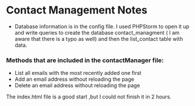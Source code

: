 # Contact Management Notes

* Database information is in the config file. I used PHPStorm to open it up and write queries to
create the database contact_managment ( I am aware that there is a typo as well) and then the list_contact 
table with data.

### Methods that are included in the contactManager file:

* List all emails with the most recently added one first
* Add an email address without reloading the page
* Delete an email address without reloading the page

The index.html file is a good start ,but I could not finish it in 2 hours. 